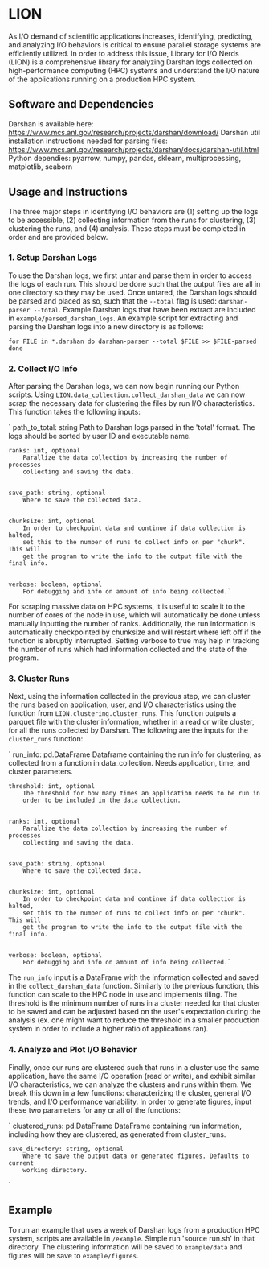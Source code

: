 # LION

As I/O demand of scientific applications increases, identifying, predicting, and analyzing I/O behaviors is critical to ensure parallel storage systems are efficiently utilized. In order to address this issue, Library for I/O Nerds (LION) is a comprehensive library for analyzing Darshan logs collected on high-performance computing (HPC) systems and understand the I/O nature of the applications running on a production HPC system.

## Software and Dependencies

Darshan is available here: https://www.mcs.anl.gov/research/projects/darshan/download/
Darshan util installation instructions needed for parsing files: https://www.mcs.anl.gov/research/projects/darshan/docs/darshan-util.html
Python dependies: pyarrow, numpy, pandas, sklearn, multiprocessing, matplotlib, seaborn

## Usage and Instructions
The three major steps in identifying I/O behaviors are (1) setting up the logs to be accessible, (2) collecting information from the runs for clustering, (3) clustering the runs, and (4) analysis. These steps must be completed in order and are provided below.
### 1. Setup Darshan Logs
To use the Darshan logs, we first untar and parse them in order to access the logs of each run. This should be done such that the output files are all in one directory so they may be used. Once untared, the Darshan logs should be parsed and placed as so, such that the `--total` flag is used:
`darshan-parser --total`. Example Darshan logs that have been extract are included in `example/parsed_darshan_logs`. An example script for extracting and parsing the Darshan logs into a new directory is as follows:

`
for FILE in *.darshan
do
	darshan-parser --total $FILE >> $FILE-parsed
done
`
### 2. Collect I/O Info
After parsing the Darshan logs, we can now begin running our Python scripts. Using `LION.data_collection.collect_darshan_data` we can now scrap the necessary data for clustering the files by run I/O characteristics. This function takes the following inputs:

`   path_to_total: string
        Path to Darshan logs parsed in the 'total' format. The logs should be
        sorted by user ID and executable name.


    ranks: int, optional
        Parallize the data collection by increasing the number of processes
        collecting and saving the data.


    save_path: string, optional
        Where to save the collected data.


    chunksize: int, optional
        In order to checkpoint data and continue if data collection is halted,
        set this to the number of runs to collect info on per "chunk". This will
        get the program to write the info to the output file with the final info.


    verbose: boolean, optional
        For debugging and info on amount of info being collected.`
  
For scraping massive data on HPC systems, it is useful to scale it to the number of cores of the node in use, which will automatically be done unless manually inputting the number of ranks. Additionally, the run information is automatically checkpointed by chunksize and will restart where left off if the function is abruptly interrupted. Setting verbose to true may help in tracking the number of runs which had information collected and the state of the program. 
### 3. Cluster Runs
Next, using the information collected in the previous step, we can cluster the runs based on application, user, and I/O characteristics using the function from `LION.clustering.cluster_runs`. This function outputs a parquet file with the cluster information, whether in a read or write cluster, for all the runs collected by Darshan. The following are the inputs for the `cluster_runs` function:

`
    run_info: pd.DataFrame
        Dataframe containing the run info for clustering, as collected from 
        a function in data_collection. Needs application, time, and cluster
        parameters.


    threshold: int, optional
        The threshold for how many times an application needs to be run in 
        order to be included in the data collection.


    ranks: int, optional
        Parallize the data collection by increasing the number of processes
        collecting and saving the data.


    save_path: string, optional
        Where to save the collected data.


    chunksize: int, optional
        In order to checkpoint data and continue if data collection is halted,
        set this to the number of runs to collect info on per "chunk". This will
        get the program to write the info to the output file with the final info.


    verbose: boolean, optional
        For debugging and info on amount of info being collected.`

The `run_info` input is a DataFrame with the information collected and saved in the `collect_darshan_data` function. Similarly to the previous function, this function can scale to the HPC node in use and implements tiling. The threshold is the minimum number of runs in a cluster needed for that cluster to be saved and can be adjusted based on the user's expectation during the analysis (ex. one might want to reduce the threshold in a smaller production system in order to include a higher ratio of applications ran). 
### 4. Analyze and Plot I/O Behavior
Finally, once our runs are clustered such that runs in a cluster use the same application, have the same I/O operation (read or write), and exhibit similar I/O characteristics, we can analyze the clusters and runs within them. We break this down in a few functions: characterizing the cluster, general I/O trends, and I/O performance variability. In order to generate figures, input these two parameters for any or all of the functions:

`
    clustered_runs: pd.DataFrame
        DataFrame containing run information, including how they are clustered, as
        generated from cluster_runs.


    save_directory: string, optional
        Where to save the output data or generated figures. Defaults to current
        working directory.
`

## Example
To run an example that uses a week of Darshan logs from a production HPC system, scripts are available in `/example`. Simple run 'source run.sh' in that directory. The clustering information will be saved to `example/data` and figures will be save to `example/figures`.
